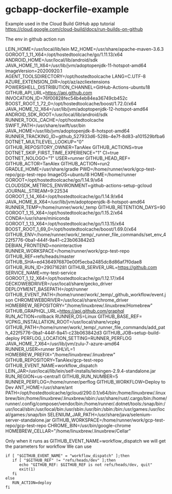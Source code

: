 # gcbapp-dockerfile-example
Example used in the Cloud Build GitHub app tutorial
https://cloud.google.com/cloud-build/docs/run-builds-on-github

The env in github action run

LEIN_HOME=/usr/local/lib/lein
M2_HOME=/usr/share/apache-maven-3.6.3
GOROOT_1_11_X64=/opt/hostedtoolcache/go/1.11.13/x64
ANDROID_HOME=/usr/local/lib/android/sdk
JAVA_HOME_11_X64=/usr/lib/jvm/adoptopenjdk-11-hotspot-amd64
ImageVersion=20200920.1
AGENT_TOOLSDIRECTORY=/opt/hostedtoolcache
LANG=C.UTF-8
AZURE_EXTENSION_DIR=/opt/az/azcliextensions
POWERSHELL_DISTRIBUTION_CHANNEL=GitHub-Actions-ubuntu18
GITHUB_API_URL=https://api.github.com
INVOCATION_ID=76f00828fec54b4eb84ea36749cb452c
BOOST_ROOT_1_72_0=/opt/hostedtoolcache/boost/1.72.0/x64
JAVA_HOME_12_X64=/usr/lib/jvm/adoptopenjdk-12-hotspot-amd64
ANDROID_SDK_ROOT=/usr/local/lib/android/sdk
RUNNER_TOOL_CACHE=/opt/hostedtoolcache
SWIFT_PATH=/usr/share/swift/usr/bin
JAVA_HOME=/usr/lib/jvm/adoptopenjdk-8-hotspot-amd64
RUNNER_TRACKING_ID=github_527933d6-528b-4e7f-8d83-a101529bfba6
DOTNET_MULTILEVEL_LOOKUP="0"
GITHUB_REPOSITORY_OWNER=TanAlex
GITHUB_ACTIONS=true
DOTNET_SKIP_FIRST_TIME_EXPERIENCE="1"
CI=true
DOTNET_NOLOGO="1"
USER=runner
GITHUB_HEAD_REF=
GITHUB_ACTOR=TanAlex
GITHUB_ACTION=run2
GRADLE_HOME=/usr/share/gradle
PWD=/home/runner/work/gcp-test-repo/gcp-test-repo
ImageOS=ubuntu18
HOME=/home/runner
GOROOT=/opt/hostedtoolcache/go/1.14.9/x64
CLOUDSDK_METRICS_ENVIRONMENT=github-actions-setup-gcloud
JOURNAL_STREAM=9:22534
GOROOT_1_14_X64=/opt/hostedtoolcache/go/1.14.9/x64
JAVA_HOME_8_X64=/usr/lib/jvm/adoptopenjdk-8-hotspot-amd64
RUNNER_TEMP=/home/runner/work/_temp
GITHUB_RETENTION_DAYS=90
GOROOT_1_15_X64=/opt/hostedtoolcache/go/1.15.2/x64
CONDA=/usr/share/miniconda
GOROOT_1_13_X64=/opt/hostedtoolcache/go/1.13.15/x64
BOOST_ROOT_1_69_0=/opt/hostedtoolcache/boost/1.69.0/x64
GITHUB_ENV=/home/runner/work/_temp/_runner_file_commands/set_env_422f5776-0ba1-444f-9a41-c23b063842d3
DEBIAN_FRONTEND=noninteractive
RUNNER_WORKSPACE=/home/runner/work/gcp-test-repo
GITHUB_REF=refs/heads/master
GITHUB_SHA=ed4364976870e00f5ecba2485dc8d86af7f0dae8
GITHUB_RUN_ID=290716281
GITHUB_SERVER_URL=https://github.com
SERVICE_NAME=my-test-service
GOROOT_1_12_X64=/opt/hostedtoolcache/go/1.12.17/x64
GECKOWEBDRIVER=/usr/local/share/gecko_driver
DEPLOYMENT_BASEPATH=/opt/runner
GITHUB_EVENT_PATH=/home/runner/work/_temp/_github_workflow/event.json
CHROMEWEBDRIVER=/usr/local/share/chrome_driver
HOMEBREW_REPOSITORY="/home/linuxbrew/.linuxbrew/Homebrew"
GITHUB_GRAPHQL_URL=https://api.github.com/graphql
RUN_ACTION=rollback
RUNNER_OS=Linux
GITHUB_BASE_REF=
VCPKG_INSTALLATION_ROOT=/usr/local/share/vcpkg
GITHUB_PATH=/home/runner/work/_temp/_runner_file_commands/add_path_422f5776-0ba1-444f-9a41-c23b063842d3
GITHUB_JOB=setup-build-deploy
PERFLOG_LOCATION_SETTING=RUNNER_PERFLOG
JAVA_HOME_7_X64=/usr/lib/jvm/zulu-7-azure-amd64
RUNNER_USER=runner
SHLVL=1
HOMEBREW_PREFIX="/home/linuxbrew/.linuxbrew"
GITHUB_REPOSITORY=TanAlex/gcp-test-repo
GITHUB_EVENT_NAME=workflow_dispatch
LEIN_JAR=/usr/local/lib/lein/self-installs/leiningen-2.9.4-standalone.jar
RUN_REGION=us-central1
GITHUB_RUN_NUMBER=5
RUNNER_PERFLOG=/home/runner/perflog
GITHUB_WORKFLOW=Deploy to Dev
ANT_HOME=/usr/share/ant
PATH=/opt/hostedtoolcache/gcloud/290.0.1/x64/bin:/home/linuxbrew/.linuxbrew/bin:/home/linuxbrew/.linuxbrew/sbin:/usr/share/rust/.cargo/bin:/home/runner/.config/composer/vendor/bin:/home/runner/.dotnet/tools:/snap/bin:/usr/local/sbin:/usr/local/bin:/usr/sbin:/usr/bin:/sbin:/bin:/usr/games:/usr/local/games:/snap/bin
SELENIUM_JAR_PATH=/usr/share/java/selenium-server-standalone.jar
GITHUB_WORKSPACE=/home/runner/work/gcp-test-repo/gcp-test-repo
CHROME_BIN=/usr/bin/google-chrome
HOMEBREW_CELLAR="/home/linuxbrew/.linuxbrew/Cellar"

Only when it runs as GITHUB_EVENT_NAME=workflow_dispatch
we will get the parameters for workflow
We can use
```
if [ "$GITHUB_EVENT_NAME" = "workflow_dispatch" ];then
   if [ "$GITHUB_REF" != "refs/heads/dev" ];then
      echo "GITHUB_REF: $GITHUB_REF is not refs/heads/dev, quit"
      exit(1)
   fi
else
   RUN_ACTION=deploy
fi
```